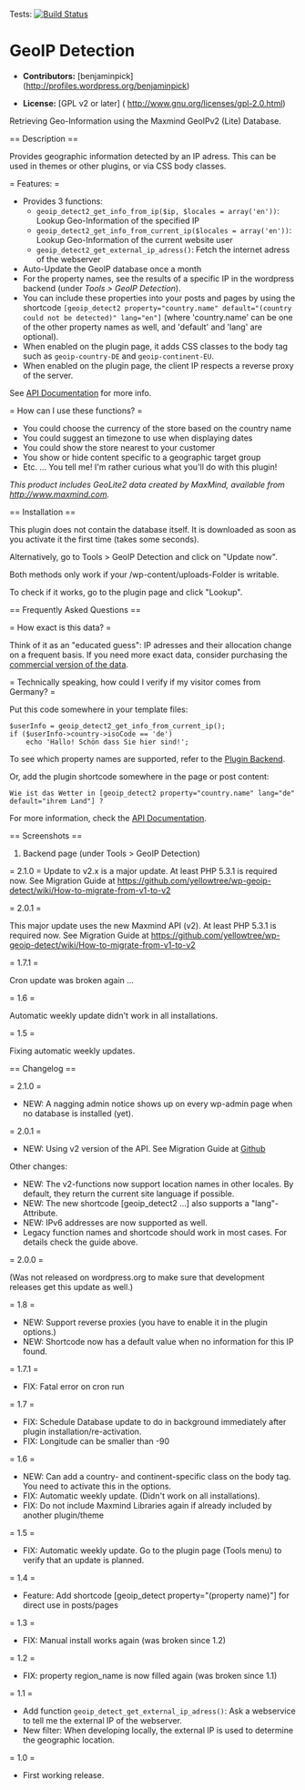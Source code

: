 Tests: [![Build Status](https://travis-ci.org/yellowtree/wp-geoip-detect.png?branch=master)](https://travis-ci.org/yellowtree/wp-geoip-detect)

# GeoIP Detection #

* **Contributors:** [benjaminpick] (http://profiles.wordpress.org/benjaminpick)

* **License:** [GPL v2 or later] ( http://www.gnu.org/licenses/gpl-2.0.html)

Retrieving Geo-Information using the Maxmind GeoIPv2 (Lite) Database.

== Description ==

Provides geographic information detected by an IP adress. This can be used in themes or other plugins, or via CSS body classes.

= Features: =

* Provides 3 functions: 
  * `geoip_detect2_get_info_from_ip($ip, $locales = array('en'))`: Lookup Geo-Information of the specified IP 
  * `geoip_detect2_get_info_from_current_ip($locales = array('en'))`: Lookup Geo-Information of the current website user
  * `geoip_detect2_get_external_ip_adress()`: Fetch the internet adress of the webserver
* Auto-Update the GeoIP database once a month
* For the property names, see the results of a specific IP in the wordpress backend (under *Tools > GeoIP Detection*).
* You can include these properties into your posts and pages by using the shortcode `[geoip_detect2 property="country.name" default="(country could not be detected)" lang="en"]` (where 'country.name' can be one of the other property names as well, and 'default' and 'lang' are optional).
* When enabled on the plugin page, it adds CSS classes to the body tag such as `geoip-country-DE` and `geoip-continent-EU`.
* When enabled on the plugin page, the client IP respects a reverse proxy of the server.

See [API Documentation](https://github.com/yellowtree/wp-geoip-detect/wiki/API-Documentation) for more info.

= How can I use these functions? =

* You could choose the currency of the store based on the country name
* You could suggest an timezone to use when displaying dates
* You could show the store nearest to your customer
* You show or hide content specific to a geographic target group
* Etc. ... You tell me! I'm rather curious what you'll do with this plugin!

*This product includes GeoLite2 data created by MaxMind, available from http://www.maxmind.com.*

== Installation ==

This plugin does not contain the database itself. It is downloaded as soon as you activate it the first time (takes some seconds).

Alternatively, go to Tools > GeoIP Detection and click on "Update now".

Both methods only work if your /wp-content/uploads-Folder is writable.


To check if it works, go to the plugin page and click "Lookup".

== Frequently Asked Questions ==

= How exact is this data? =

Think of it as an "educated guess": IP adresses and their allocation change on a frequent basis.
If you need more exact data, consider purchasing the [commercial version of the data](https://www.maxmind.com/en/geoip2-city).

= Technically speaking, how could I verify if my visitor comes from Germany? =

Put this code somewhere in your template files:

    $userInfo = geoip_detect2_get_info_from_current_ip();
    if ($userInfo->country->isoCode == 'de')
        echo 'Hallo! Schön dass Sie hier sind!';

To see which property names are supported, refer to the [Plugin Backend](http://wordpress.org/plugins/geoip-detect/screenshots/).

Or, add the plugin shortcode somewhere in the page or post content:

    Wie ist das Wetter in [geoip_detect2 property="country.name" lang="de" default="ihrem Land"] ?

For more information, check the [API Documentation](https://github.com/yellowtree/wp-geoip-detect/wiki/API-Documentation).  

== Screenshots ==

1. Backend page (under Tools > GeoIP Detection)

= 2.1.0 =
Update to v2.x is a major update.
At least PHP 5.3.1 is required now.
See Migration Guide at https://github.com/yellowtree/wp-geoip-detect/wiki/How-to-migrate-from-v1-to-v2

= 2.0.1 =

This major update uses the new Maxmind API (v2). 
At least PHP 5.3.1 is required now.
See Migration Guide at https://github.com/yellowtree/wp-geoip-detect/wiki/How-to-migrate-from-v1-to-v2

= 1.7.1 =

Cron update was broken again ...

= 1.6 =

Automatic weekly update didn't work in all installations.

= 1.5 =

Fixing automatic weekly updates.


== Changelog ==

= 2.1.0 =
* NEW: A nagging admin notice shows up on every wp-admin page when no database is installed (yet).

= 2.0.1 =
* NEW: Using v2 version of the API.
See Migration Guide at [Github](https://github.com/yellowtree/wp-geoip-detect/wiki/How-to-migrate-from-v1-to-v2)

Other changes:

* NEW: The v2-functions now support location names in other locales. By default, they return the current site language if possible.
* NEW: The new shortcode [geoip_detect2 ...] also supports a "lang"-Attribute.
* NEW: IPv6 addresses are now supported as well.
* Legacy function names and shortcode should work in most cases. For details check the guide above.

= 2.0.0 =

(Was not released on wordpress.org to make sure that development releases get this update as well.)

= 1.8 =
* NEW: Support reverse proxies (you have to enable it in the plugin options.)
* NEW: Shortcode now has a default value when no information for this IP found.

= 1.7.1 =
* FIX: Fatal error on cron run

= 1.7 =
* FIX: Schedule Database update to do in background immediately after plugin installation/re-activation.
* FIX: Longitude can be smaller than -90

= 1.6 =
* NEW: Can add a country- and continent-specific class on the body tag. You need to activate this in the options.
* FIX: Automatic weekly update. (Didn't work on all installations).
* FIX: Do not include Maxmind Libraries again if already included by another plugin/theme

= 1.5 =
* FIX: Automatic weekly update. Go to the plugin page (Tools menu) to verify that an update is planned.

= 1.4 =
* Feature: Add shortcode [geoip_detect property="(property name)"] for direct use in posts/pages

= 1.3 =
* FIX: Manual install works again (was broken since 1.2)

= 1.2 =
* FIX: property region_name is now filled again (was broken since 1.1) 

= 1.1 =
* Add function `geoip_detect_get_external_ip_adress()`: Ask a webservice to tell me the external IP of the webserver.
* New filter: When developing locally, the external IP is used to determine the geographic location.

= 1.0 =

* First working release.
